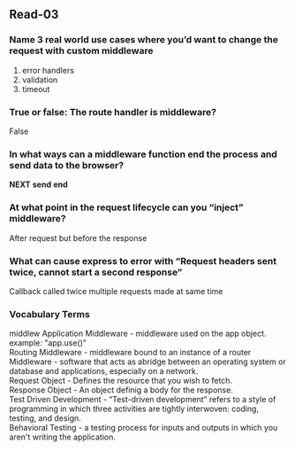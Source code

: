 
## Read-03

### Name 3 real world use cases where you’d want to change the request with custom middleware
1. error handlers
2. validation
3. timeout

### True or false: The route handler is middleware?
False

### In what ways can a middleware function end the process and send data to the browser?
**NEXT**
**send**
**end**

### At what point in the request lifecycle can you “inject” middleware?
After request but before the response

### What can cause express to error with “Request headers sent twice, cannot start a second response”
Callback called twice
multiple requests made at same time

### Vocabulary Terms
middlew
Application Middleware - middleware used on the app object. example: "app.use()"  
Routing Middleware - middleware bound to an instance of a router  
Middleware - software that acts as abridge between an operating system or database and applications, especially on a network.  
Request Object - Defines the resource that you wish to fetch.  
Response Object - An object definig a body for the response.  
Test Driven Development - “Test-driven development” refers to a style of programming in which three activities are tightly interwoven: coding, testing, and design.  
Behavioral Testing - a testing process for inputs and outputs in which you aren't writing the application.
